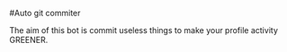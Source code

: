 #Auto git commiter

The aim of this bot is commit useless things to make your profile activity GREENER.
